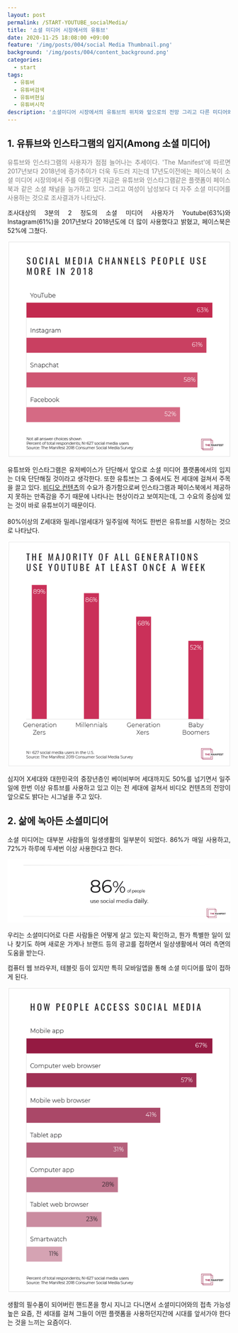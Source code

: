 ```yaml
---
layout: post
permalink: /START-YOUTUBE_socialMedia/
title: '소셜 미디어 시장에서의 유튜브'
date: 2020-11-25 18:08:00 +09:00
feature: '/img/posts/004/social Media Thumbnail.png'
background: '/img/posts/004/content_background.png'
categories:
  - start
tags:
  - 유튜버
  - 유튜버검색
  - 유튜버현실
  - 유튜버시작
description: '소셜미디어 시장에서의 유튜브의 위치와 앞으로의 전망 그리고 다른 미디어와 비교하여 어떤 상황에 놓여 있는지에 대해서 알아보았습니다.'
---
```


## 1. 유튜브와 인스타그램의 입지(Among 소셜 미디어)

<p align="justify" style = "color: grey;">유튜브와 인스타그램의 사용자가 점점  늘어나는 추세이다. 'The Manifest'에 따르면 2017년보다 2018년에 증가추이가 더욱 두드러 지는데 17년도이전에는 페이스북이 소셜 미디어 시장의에서 주를 이뤘다면 지금은 유튜브와 인스타그램같은 플랫폼이 페이스북과 같은 소셜 채널을 능가하고 있다. 그리고 여성이 남성보다 더 자주 소셜 미디어를 사용하는 것으로 조사결과가 나타났다. </p>

<p align="justify">조사대상의 3분의 2 정도의 소셜 미디어 사용자가 Youtube(63%)와 Instagram(61%)을 2017년보다 2018년도에 더 많이 사용했다고 밝혔고, 페이스북은 52%에 그쳤다.</p>

<p align="center"><img src="/img/posts/004/social media channels people use more in 2018.png" ></p>

<p align="justify">유튜브와 인스타그램은 유저베이스가 단단해서 앞으로 소셜 미디어 플랫폼에서의 입지는 더욱 단단해질 것이라고 생각한다. 또한 유튜브는 그 중에서도 전 세대에 걸쳐서 주목을 끌고 있다. <u>비디오 컨텐츠</u>의 수요가 증가함으로써 인스타그램과 페이스북에서 제공하지 못하는 만족감을 주기 때문에 나타나는 현상이라고 보여지는데, 그 수요의 중심에 있는 것이 바로 유튜브이기 때문이다.<br><br>80%이상의 Z세대와 밀레니얼세대가 일주일에 적어도 한번은 유튜브를 시청하는 것으로 나타났다.</p>

<p align="center"><img src="/img/posts/004/Graph-3_generations-use-youtube.png" ></p>

<p align="justify">심지어 X세대와 대한민국의 중장년층인 베이비부머 세대까지도 50%를 넘기면서 일주일에 한번 이상 유튜브를 사용하고 있고 이는 전 세대에 걸쳐서 비디오 컨텐츠의 전망이 앞으로도 밝다는 시그널을 주고 있다.</p>

## 2. 삶에 녹아든 소셜미디어

<p align="justify">소셜 미디어는 대부분 사람들의 일생생활의 일부분이 되었다. 86%가 매일 사용하고, 72%가 하루에 두세번 이상 사용한다고 한다.</p>

<p align="center"><img src="/img/posts/004/use social media daily.png" ></p>

<p align="justify">우리는 소셜미디어로 다른 사람들은 어떻게 살고 있는지 확인하고, 뭔가 특별한 일이 있나 찾기도 하며 새로운 가게나 브랜드 등의 광고를 접하면서 일상생활에서 여러 측면의 도움을 받는다. </p>

<p align="justify">컴퓨터 웹 브라우저, 테블릿 등이 있지만 특히 모바일앱을 통해 소셜 미디어를 많이 접하게 된다.</p>

<p align="center"><img src="/img/posts/004/social media users.png" ></p>

<p align="justify">생활의 필수품이 되어버린 핸드폰을 항시 지니고 다니면서 소셜미디어와의 접촉 가능성 높은 요즘, 전 세대를 걸쳐 그들이 어떤 플랫폼을 사용하던지간에 시대를 앞서가야 한다는 것을 느끼는 요즘이다.

